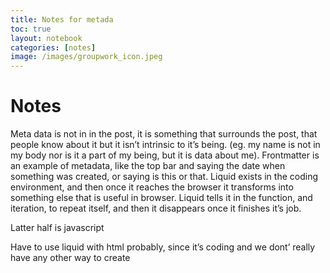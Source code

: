 ```yaml
---
title: Notes for metada
toc: true
layout: notebook
categories: [notes]
image: /images/groupwork_icon.jpeg
---
```


# Notes

Meta data is not in in the post, it is something that surrounds the post, that people know about it but it isn’t intrinsic to it’s being. (eg. my name is not in my body nor is it a part of my being, but it is data about me). 
Frontmatter is an example of metadata, like the top bar and saying the date when something was created, or saying is this or that. 
Liquid exists in the coding environment, and then once it reaches the browser it transforms into something else that is useful in browser. 
Liquid tells it in the function, and iteration, to repeat itself, and then it disappears once it finishes it’s job. 

Latter half is javascript

Have to use liquid with html probably, since it’s coding and we dont’ really have any other way to create 
